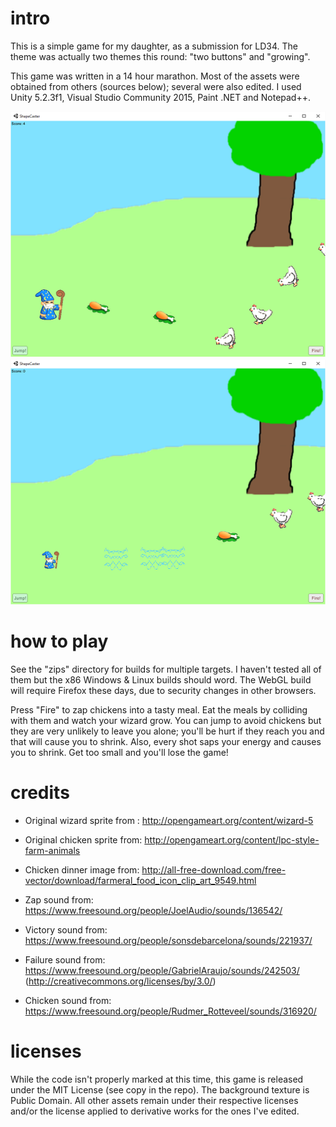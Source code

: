 # intro

This is a simple game for my daughter, as a submission for LD34. The theme was actually two themes this round: "two buttons" and "growing".

This game was written in a 14 hour marathon. Most of the assets were obtained from others (sources below); several were also edited. I used Unity 5.2.3f1, Visual Studio Community 2015, Paint .NET and Notepad++.

![screenshot](https://github.com/sraboy/ShapeCaster/blob/master/screenshot-1.png)
![screenshot](https://github.com/sraboy/ShapeCaster/blob/master/screenshot-2.png)

# how to play

See the "zips" directory for builds for multiple targets. I haven't tested all of them but the x86 Windows & Linux builds should word. The WebGL build will require Firefox these days, due to security changes in other browsers.

Press "Fire" to zap chickens into a tasty meal. Eat the meals by colliding with them and watch your wizard grow. You can jump to avoid chickens but they are very unlikely to leave you alone; you'll be hurt if they reach you and that will cause you to shrink. Also, every shot saps your energy and causes you to shrink. Get too small and you'll lose the game!

# credits

- Original wizard sprite from : http://opengameart.org/content/wizard-5
- Original chicken sprite from: http://opengameart.org/content/lpc-style-farm-animals
- Chicken dinner image from: http://all-free-download.com/free-vector/download/farmeral_food_icon_clip_art_9549.html

- Zap sound from: https://www.freesound.org/people/JoelAudio/sounds/136542/
- Victory sound from: https://www.freesound.org/people/sonsdebarcelona/sounds/221937/
- Failure sound from: https://www.freesound.org/people/GabrielAraujo/sounds/242503/ (http://creativecommons.org/licenses/by/3.0/)
- Chicken sound from: https://www.freesound.org/people/Rudmer_Rotteveel/sounds/316920/

# licenses

While the code isn't properly marked at this time, this game is released under the MIT License (see copy in the repo). The background texture is Public Domain. All other assets remain under their respective licenses and/or the license applied to derivative works for the ones I've edited.